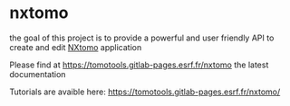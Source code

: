 # nxtomo

the goal of this project is to provide a powerful and user friendly API to create and edit [NXtomo](https://manual.nexusformat.org/classes/applications/NXtomo.html) application


Please find at https://tomotools.gitlab-pages.esrf.fr/nxtomo the latest documentation

Tutorials are avaible here: https://tomotools.gitlab-pages.esrf.fr/nxtomo/
